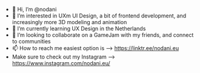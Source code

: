 - 👋 Hi, I’m @nodani
- 👀 I’m interested in UXm UI Design, a bit of frontend development, and increasingly more 3D modeling and animation
- 🌱 I’m currently learning UX Design in the Netherlands
- 💞️ I’m looking to collaborate on a GameJam with my friends, and connect to communities
- 📫 How to reach me easiest option is --> https://linktr.ee/nodani.eu
- Make sure to check out my Instagram --> https://www.instagram.com/nodani.eu/

<!---
nodani/nodani is a ✨ special ✨ repository because its `README.md` (this file) appears on your GitHub profile.
You can click the Preview link to take a look at your changes.
--->

